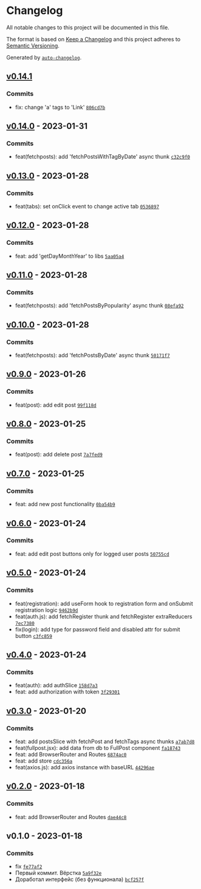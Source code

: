 # Changelog

All notable changes to this project will be documented in this file.

The format is based on [Keep a Changelog](https://keepachangelog.com/en/1.0.0/)
and this project adheres to [Semantic Versioning](https://semver.org/spec/v2.0.0.html).

Generated by [`auto-changelog`](https://github.com/CookPete/auto-changelog).

## [v0.14.1](https://github.com/WhiteDevilMan/mern-blog-frontend/compare/v0.14.0...v0.14.1)

### Commits

- fix: change 'a' tags to 'Link' [`806cd7b`](https://github.com/WhiteDevilMan/mern-blog-frontend/commit/806cd7b2f7b4ee268e460e1dcdc01e51382cfcdb)

## [v0.14.0](https://github.com/WhiteDevilMan/mern-blog-frontend/compare/v0.13.0...v0.14.0) - 2023-01-31

### Commits

- feat(fetchposts): add 'fetchPostsWithTagByDate' async thunk [`c32c9f0`](https://github.com/WhiteDevilMan/mern-blog-frontend/commit/c32c9f025b81e8571c15404c6ee2a4977e23087c)

## [v0.13.0](https://github.com/WhiteDevilMan/mern-blog-frontend/compare/v0.12.0...v0.13.0) - 2023-01-28

### Commits

- feat(tabs): set onClick event to change active tab [`0536897`](https://github.com/WhiteDevilMan/mern-blog-frontend/commit/05368974554a073eb7b8433fa866a88cba6fd23c)

## [v0.12.0](https://github.com/WhiteDevilMan/mern-blog-frontend/compare/v0.11.0...v0.12.0) - 2023-01-28

### Commits

- feat: add 'getDayMonthYear' to libs [`5aa05a4`](https://github.com/WhiteDevilMan/mern-blog-frontend/commit/5aa05a42c669dae25678889a8de378b892966323)

## [v0.11.0](https://github.com/WhiteDevilMan/mern-blog-frontend/compare/v0.10.0...v0.11.0) - 2023-01-28

### Commits

- feat(fetchposts): add 'fetchPostsByPopularity' async thunk [`08efa92`](https://github.com/WhiteDevilMan/mern-blog-frontend/commit/08efa92ef8525ebb5051c1137068a09555d3afd7)

## [v0.10.0](https://github.com/WhiteDevilMan/mern-blog-frontend/compare/v0.9.0...v0.10.0) - 2023-01-28

### Commits

- feat(fetchposts): add 'fetchPostsByDate' async thunk [`50171f7`](https://github.com/WhiteDevilMan/mern-blog-frontend/commit/50171f7c0273efd5533c878f03e491ab04bba4b3)

## [v0.9.0](https://github.com/WhiteDevilMan/mern-blog-frontend/compare/v0.8.0...v0.9.0) - 2023-01-26

### Commits

- feat(post): add edit post [`99f118d`](https://github.com/WhiteDevilMan/mern-blog-frontend/commit/99f118daa329ab1d1960413c44a6da76139f5802)

## [v0.8.0](https://github.com/WhiteDevilMan/mern-blog-frontend/compare/v0.7.0...v0.8.0) - 2023-01-25

### Commits

- feat(post): add delete post [`7a7fed9`](https://github.com/WhiteDevilMan/mern-blog-frontend/commit/7a7fed9bd49a774aab0442016f8596122a6e3dd6)

## [v0.7.0](https://github.com/WhiteDevilMan/mern-blog-frontend/compare/v0.6.0...v0.7.0) - 2023-01-25

### Commits

- feat: add new post functionality [`0ba54b9`](https://github.com/WhiteDevilMan/mern-blog-frontend/commit/0ba54b9c79f7d05b926d3f9ac4a565118c3e1a01)

## [v0.6.0](https://github.com/WhiteDevilMan/mern-blog-frontend/compare/v0.5.0...v0.6.0) - 2023-01-24

### Commits

- feat: add edit post buttons only for logged user posts [`50755cd`](https://github.com/WhiteDevilMan/mern-blog-frontend/commit/50755cd5fd05a34d08d29f17e4f15c65f4b87c25)

## [v0.5.0](https://github.com/WhiteDevilMan/mern-blog-frontend/compare/v0.4.0...v0.5.0) - 2023-01-24

### Commits

- feat(registration): add useForm hook to registration form and onSubmit registration logic [`9462b9d`](https://github.com/WhiteDevilMan/mern-blog-frontend/commit/9462b9dd49f6b4c22f990ae3f349eac276cc9b67)
- feat(auth.js): add fetchRegister thunk and fetchRegister extraReducers [`7ec7380`](https://github.com/WhiteDevilMan/mern-blog-frontend/commit/7ec73809efdee3d5ee75a0852c0dc1812be5d7fa)
- fix(login): add type for password field and disabled attr for submit button [`c3fc859`](https://github.com/WhiteDevilMan/mern-blog-frontend/commit/c3fc8597c89d59e0d60ec8eef9da6ae7630b92cc)

## [v0.4.0](https://github.com/WhiteDevilMan/mern-blog-frontend/compare/v0.3.0...v0.4.0) - 2023-01-24

### Commits

- feat(auth): add authSlice [`158d7a3`](https://github.com/WhiteDevilMan/mern-blog-frontend/commit/158d7a3b9ad6d63cfbc6be0ee9c42510b005f89f)
- feat: add authorization with token [`3f29301`](https://github.com/WhiteDevilMan/mern-blog-frontend/commit/3f293019e1b4a109ce1bb15fc5f535c8bf6d3ea3)

## [v0.3.0](https://github.com/WhiteDevilMan/mern-blog-frontend/compare/v0.2.0...v0.3.0) - 2023-01-20

### Commits

- feat: add postsSlice with fetchPost and fetchTags async thunks [`a7ab7d8`](https://github.com/WhiteDevilMan/mern-blog-frontend/commit/a7ab7d83044e751e35f546e391847730d32cf390)
- feat(fullpost.jsx): add data from db to FullPost component [`fa18743`](https://github.com/WhiteDevilMan/mern-blog-frontend/commit/fa18743cc8b7e5c6ef43330ecaa8086afcd35972)
- feat: add BrowserRouter and Routes [`6874ac0`](https://github.com/WhiteDevilMan/mern-blog-frontend/commit/6874ac002f803b4ed294f8dd77c6a7327a63744e)
- feat: add store [`cdc356a`](https://github.com/WhiteDevilMan/mern-blog-frontend/commit/cdc356abadda8faa72c95b5c1a9a59e15b1e0bf5)
- feat(axios.js): add axios instance with baseURL [`44296ae`](https://github.com/WhiteDevilMan/mern-blog-frontend/commit/44296ae7804e4cd063eabbd4b91138100a34d2a2)

## [v0.2.0](https://github.com/WhiteDevilMan/mern-blog-frontend/compare/v0.1.0...v0.2.0) - 2023-01-18

### Commits

- feat: add BrowserRouter and Routes [`dae44c8`](https://github.com/WhiteDevilMan/mern-blog-frontend/commit/dae44c81ffe79456ea535154c5499079c49f0642)

## v0.1.0 - 2023-01-18

### Commits

- fix [`fe77af2`](https://github.com/WhiteDevilMan/mern-blog-frontend/commit/fe77af2fd7184b380bcbc7c390f35cca252268a0)
- Первый коммит. Вёрстка [`5a9f32e`](https://github.com/WhiteDevilMan/mern-blog-frontend/commit/5a9f32e23838dfb5bb7b014e8540ebe0db4ada24)
- Доработал интерфейс (без функционала) [`bcf257f`](https://github.com/WhiteDevilMan/mern-blog-frontend/commit/bcf257fb3b1dc50f0ac835ebd41462cb029da49b)
